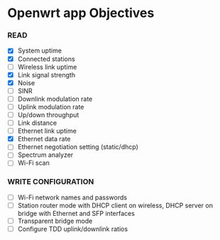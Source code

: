 # Openwrt app Objectives 

### READ
- [X] System uptime
- [X] Connected stations
- [ ] Wireless link uptime
- [X] Link signal strength
- [X] Noise
- [ ] SINR
- [ ] Downlink modulation rate
- [ ] Uplink modulation rate
- [ ] Up/down throughput
- [ ] Link distance
- [ ] Ethernet link uptime
- [X] Ethernet data rate
- [ ] Ethernet negotiation setting (static/dhcp)
- [ ] Spectrum analyzer
- [ ] Wi-Fi scan

### WRITE CONFIGURATION
- [ ] Wi-Fi network names and passwords
- [ ] Station router mode with DHCP client on wireless, DHCP server on bridge with Ethernet and SFP interfaces
- [ ] Transparent bridge mode
- [ ] Configure TDD uplink/downlink ratios